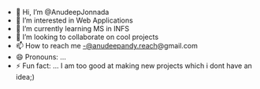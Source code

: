 - 👋 Hi, I’m @AnudeepJonnada
- 👀 I’m interested in Web Applications
- 🌱 I’m currently learning MS in INFS
- 💞️ I’m looking to collaborate on cool projects
- 📫 How to reach me -@anudeepandy.reach@gmail.com
- 😄 Pronouns: ...
- ⚡ Fun fact: ... I am too good at making new projects which i dont have an idea;)

<!---
AnudeepJonnada/AnudeepJonnada is a ✨ special ✨ repository because its `README.md` (this file) appears on your GitHub profile.
You can click the Preview link to take a look at your changes.
--->
